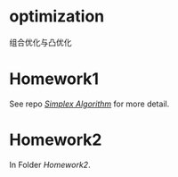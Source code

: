 # optimization

组合优化与凸优化

# Homework1

See repo [*Simplex Algorithm*](https://github.com/bhshp/simplex-algorithm) for more detail.

# Homework2

In Folder *Homework2*.
